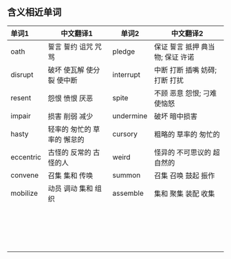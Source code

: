 ## 含义相近单词

|单词1|中文翻译1|单词2|中文翻译2|
| :--- | ---- | ---- | ---- |
| oath | 誓言 誓约 诅咒 咒骂 | pledge | 保证 誓言 抵押 典当物; 保证 许诺 |
| disrupt | 破坏 使瓦解 使分裂 使中断 | interrupt | 中断 打断 插嘴 妨碍; 打断 打扰 |
| resent | 怨恨 愤恨 厌恶 | spite | 不顾 恶意 怨恨; 刁难 使恼怒 |
| impair | 损害 削弱 减少 | undermine | 破坏 暗中损害 |
| hasty | 轻率的 匆忙的 草率的 懈怠的 | cursory | 粗略的 草率的 匆忙的 |
| eccentric | 古怪的 反常的 古怪的人 | weird | 怪异的 不可思议的 超自然的 |
| convene | 召集 集和 传唤 | summon | 召集 召唤 鼓起 振作 |
| mobilize | 动员 调动 集和 组织 | assemble | 集和 聚集 装配 收集 |
|      |      |      |      |
|      |      |      |      |
|      |      |      |      |
|      |      |      |      |
|      |      |      |      |
|      |      |      |      |
|      |      |      |      |
|      |      |      |      |
|      |      |      |      |
|      |      |      |      |
|      |      |      |      |
|      |      |      |      |
|      |      |      |      |
|      |      |      |      |
|      |      |      |      |
|      |      |      |      |
|      |      |      |      |
|      |      |      |      |